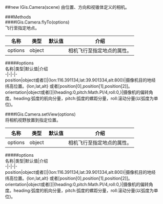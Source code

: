 ##new IGis.Camera(scene)
由位置、方向和视锥体定义的相机。

###Methods  
####IGis.Camera.flyTo(options)    
飞行至指定地点。    
  
名称|类型|默认值|介绍  
-|-|-|-  
<a herf="#optionsFlyTo">options</a>|object||相机飞行至指定地点的属性。    
  
  
#####<a name="optionsFlyTo">options</a>  
名称|类型|默认值|介绍  
-|-|-|-  
position|object或者[]|{lon:116.391134,lat:39.901334,alt:800}|摄像机目的地经纬高位置。{lon,lat,alt} 或者[position[0],position[1],position[2]]。  
orientation|object或者[]|{heading:0,pitch:Math.PI/4,roll:0,}|摄像机的偏转角度。heading:弧度的航向分量，pitch:弧度的螺距分量，roll:滚动分量(以弧度为单位)。

####IGis.Camera.setView(options)  
将相机视野放置到指定位置。  
  
名称|类型|默认值|介绍  
-|-|-|-  
<a herf="#optionsSetView">options</a>|object||相机飞行至指定地点的属性。  


#####<a name="optionsSetView">options</a>  
名称|类型|默认值|介绍  
-|-|-|-  
position|object或者[]|{lon:116.391134,lat:39.901334,alt:800}|摄像机目的地经纬高位置。{lon,lat,alt} 或者[position[0],position[1],position[2]]。  
orientation|object或者[]|{heading:0,pitch:Math.PI/4,roll:0,}|摄像机的偏转角度。heading:弧度的航向分量，pitch:弧度的螺距分量，roll:滚动分量(以弧度为单位)。
